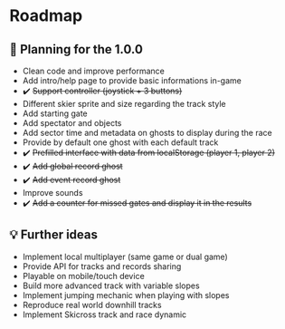 # Roadmap

## :calendar: Planning for the 1.0.0
- Clean code and improve performance
- Add intro/help page to provide basic informations in-game
- ✔️ ~~Support controller (joystick + 3 buttons)~~
- Different skier sprite and size regarding the track style
- Add starting gate
- Add spectator and objects
- Add sector time and metadata on ghosts to display during the race
- Provide by default one ghost with each default track
- ✔️ ~~Prefilled interface with data from localStorage (player 1, player 2)~~
- ✔️ ~~Add global record ghost~~
- ✔️ ~~Add event record ghost~~
- Improve sounds
- ✔️ ~~Add a counter for missed gates and display it in the results~~

## :bulb: Further ideas
- Implement local multiplayer (same game or dual game)
- Provide API for tracks and records sharing
- Playable on mobile/touch device
- Build more advanced track with variable slopes
- Implement jumping mechanic when playing with slopes
- Reproduce real world downhill tracks
- Implement Skicross track and race dynamic
